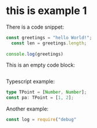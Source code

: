# this is example 1

There is a code snippet:

```js
const greetings = "hello World!";
  const len = greetings.length;
  
console.log(greetings)

```

This is an empty code block:

```js
```

Typescript example:

```ts
type TPoint = [Number, Number];
const pa: TPoint = [1, 2];
```

Another example:

```js
const log = require("debug"
```

